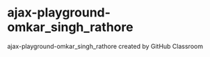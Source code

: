 # ajax-playground-omkar_singh_rathore
ajax-playground-omkar_singh_rathore created by GitHub Classroom
